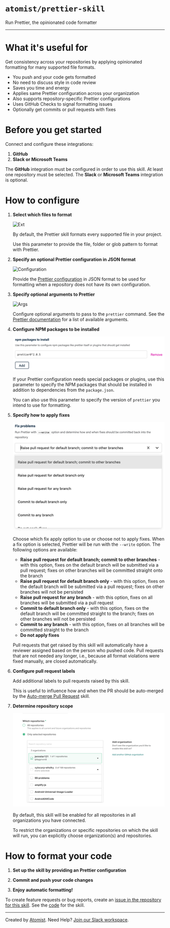 # `atomist/prettier-skill`
       
<!---atomist-skill-description:start--->

Run Prettier, the opinionated code formatter

<!---atomist-skill-description:end--->

---

<!---atomist-skill-readme:start---> 

# What it's useful for

Get consistency across your repositories by applying opinionated formatting for 
many supported file formats.

* You push and your code gets formatted
* No need to discuss style in code review
* Saves you time and energy 
* Applies same Prettier configuration across your organization
* Also supports repository-specific Prettier configurations
* Uses GitHub Checks to signal formatting issues
* Optionally get commits or pull requests with fixes

# Before you get started

Connect and configure these integrations:

1. **GitHub**
1. **Slack or Microsoft Teams** 

The **GitHub** integration must be configured in order to use this skill. At
least one repository must be selected. The **Slack** or **Microsoft Teams**
integration is optional.

# How to configure

1. **Select which files to format**
    
    ![Ext](docs/images/ext.png)

    By default, the Prettier skill formats every supported file in your project.
    
    Use this parameter to provide the file, folder or glob pattern to format with
    Prettier.

1. **Specify an optional Prettier configuration in JSON format**

    ![Configuration](docs/images/config.png)

    Provide the [Prettier configuration](https://prettier.io/docs/en/configuration.html#basic-configuration)
    in JSON format to be used for formatting when a repository 
    does not have its own configuration.
   
1. **Specify optional arguments to Prettier**

    ![Args](docs/images/args.png)

    Configure optional arguments to pass to the `prettier`
    command. See the [Prettier documentation](https://prettier.io/docs/en/cli.html)
    for a list of available arguments. 

1. **Configure NPM packages to be installed**

    ![Package](docs/images/packages.png)

    If your Prettier configuration needs special packages or plugins, use
    this parameter to specify the NPM packages that should be installed in
    addition to dependencies from the `package.json`.
    
    You can also use this parameter to specify the version of `prettier`
    you intend to use for formatting.    

1. **Specify how to apply fixes** 

    ![Fix](docs/images/fix.png)

    Choose which fix apply option to use or choose not to apply fixes. 
    When a fix option is selected, Prettier will be run with the `--write` option. 
    The following options are available:
    
    * **Raise pull request for default branch; commit to other branches** - with this
    option, fixes on the default branch will be submitted via 
    a pull request; fixes on other branches will be committed straight 
    onto the branch
    * **Raise pull request for default branch only** - with this option, fixes on
    the default branch will be submitted via a pull
    request; fixes on other branches will not be persisted 
    * **Raise pull request for any branch** - with this option, fixes on
    all branches will be submitted via a pull request  
    * **Commit to default branch only** - with this option, fixes on the
    default branch will be committed straight to the branch; fixes on
    other branches will not be persisted
    * **Commit to any branch** - with this option, fixes on all branches will
    be committed straight to the branch
    * **Do not apply fixes** 
    
    Pull requests that get raised by this skill will automatically have a reviewer
    assigned based on the person who pushed code. Pull requests that are not
    needed any longer, i.e., because all format violations were fixed manually, are
    closed automatically.
    
1. **Configure pull request labels**

    Add additional labels to pull requests raised by this skill. 
    
    This is useful to influence how and when the PR should be auto-merged by the 
    [Auto-merge Pull Request](https://go.atomist.com/catalog/skills/atomist/github-auto-merge-skill)
    skill.          

1. **Determine repository scope**
   
   ![Repository filter](docs/images/repo-filter.png)
   
   By default, this skill will be enabled for all repositories in all
   organizations you have connected.
   
   To restrict the organizations or specific repositories on which the skill
   will run, you can explicitly choose organization(s) and repositories. 

# How to format your code

1. **Set up the skill by providing an Prettier configuration**

1. **Commit and push your code changes** 

1. **Enjoy automatic formatting!**

To create feature requests or bug reports, create an [issue in the repository for this skill](https://github.com/atomist-skills/prettier-skill/issues). 
See the [code](https://github.com/atomist-skills/prettier-skill) for the skill.

<!---atomist-skill-readme:end--->

---

Created by [Atomist][atomist].
Need Help?  [Join our Slack workspace][slack].

[atomist]: https://atomist.com/ (Atomist - How Teams Deliver Software)
[slack]: https://join.atomist.com/ (Atomist Community Slack) 
                

